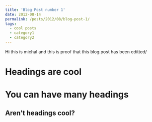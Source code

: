 ```yaml
---
title: 'Blog Post number 1'
date: 2012-08-14
permalink: /posts/2012/08/blog-post-1/
tags:
  - cool posts
  - category1
  - category2
---
```


Hi this is michal and this is proof that this blog post has been editted/

Headings are cool
======

You can have many headings
======

Aren't headings cool?
------

